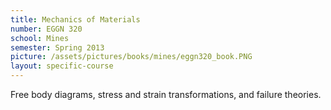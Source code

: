 ```yaml
---
title: Mechanics of Materials
number: EGGN 320
school: Mines
semester: Spring 2013
picture: /assets/pictures/books/mines/eggn320_book.PNG
layout: specific-course
---
```

Free body diagrams, stress and strain transformations, and failure theories.

